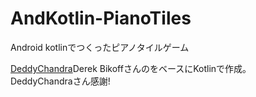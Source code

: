 # AndKotlin-PianoTiles
Android kotlinでつくったピアノタイルゲーム

[DeddyChandra](https://github.com/DeddyChandra/P3B_PianoTiles.git)Derek BikoffさんのをベースにKotlinで作成。  
DeddyChandraさん感謝!
